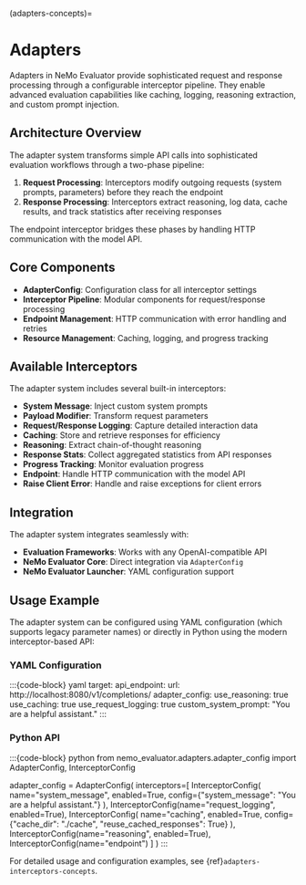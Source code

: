 (adapters-concepts)=
# Adapters

Adapters in NeMo Evaluator provide sophisticated request and response processing through a configurable interceptor pipeline. They enable advanced evaluation capabilities like caching, logging, reasoning extraction, and custom prompt injection.

## Architecture Overview

The adapter system transforms simple API calls into sophisticated evaluation workflows through a two-phase pipeline:

1. **Request Processing**: Interceptors modify outgoing requests (system prompts, parameters) before they reach the endpoint
2. **Response Processing**: Interceptors extract reasoning, log data, cache results, and track statistics after receiving responses

The endpoint interceptor bridges these phases by handling HTTP communication with the model API.

## Core Components

- **AdapterConfig**: Configuration class for all interceptor settings
- **Interceptor Pipeline**: Modular components for request/response processing
- **Endpoint Management**: HTTP communication with error handling and retries
- **Resource Management**: Caching, logging, and progress tracking

## Available Interceptors

The adapter system includes several built-in interceptors:

- **System Message**: Inject custom system prompts
- **Payload Modifier**: Transform request parameters
- **Request/Response Logging**: Capture detailed interaction data
- **Caching**: Store and retrieve responses for efficiency
- **Reasoning**: Extract chain-of-thought reasoning
- **Response Stats**: Collect aggregated statistics from API responses
- **Progress Tracking**: Monitor evaluation progress
- **Endpoint**: Handle HTTP communication with the model API
- **Raise Client Error**: Handle and raise exceptions for client errors

## Integration

The adapter system integrates seamlessly with:

- **Evaluation Frameworks**: Works with any OpenAI-compatible API
- **NeMo Evaluator Core**: Direct integration via `AdapterConfig`
- **NeMo Evaluator Launcher**: YAML configuration support

## Usage Example

The adapter system can be configured using YAML configuration (which supports legacy parameter names) or directly in Python using the modern interceptor-based API:

### YAML Configuration

:::{code-block} yaml
target:
  api_endpoint:
    url: http://localhost:8080/v1/completions/
    adapter_config:
      use_reasoning: true
      use_caching: true
      use_request_logging: true
      custom_system_prompt: "You are a helpful assistant."
:::

### Python API

:::{code-block} python
from nemo_evaluator.adapters.adapter_config import AdapterConfig, InterceptorConfig

adapter_config = AdapterConfig(
    interceptors=[
        InterceptorConfig(
            name="system_message",
            enabled=True,
            config={"system_message": "You are a helpful assistant."}
        ),
        InterceptorConfig(name="request_logging", enabled=True),
        InterceptorConfig(
            name="caching",
            enabled=True,
            config={"cache_dir": "./cache", "reuse_cached_responses": True}
        ),
        InterceptorConfig(name="reasoning", enabled=True),
        InterceptorConfig(name="endpoint")
    ]
)
:::

For detailed usage and configuration examples, see {ref}`adapters-interceptors-concepts`.
